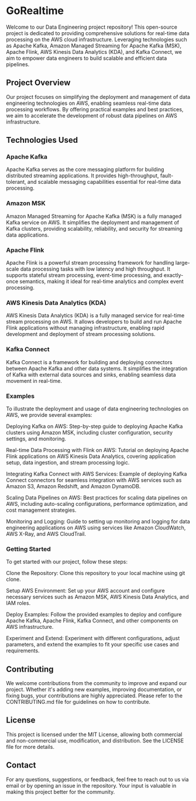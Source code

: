 # GoRealtime

Welcome to our Data Engineering project repository! This open-source project is dedicated to providing comprehensive solutions for real-time data processing on the AWS cloud infrastructure. Leveraging technologies such as Apache Kafka, Amazon Managed Streaming for Apache Kafka (MSK), Apache Flink, AWS Kinesis Data Analytics (KDA), and Kafka Connect, we aim to empower data engineers to build scalable and efficient data pipelines.

## Project Overview
Our project focuses on simplifying the deployment and management of data engineering technologies on AWS, enabling seamless real-time data processing workflows. By offering practical examples and best practices, we aim to accelerate the development of robust data pipelines on AWS infrastructure.

## Technologies Used
### Apache Kafka
Apache Kafka serves as the core messaging platform for building distributed streaming applications. It provides high-throughput, fault-tolerant, and scalable messaging capabilities essential for real-time data processing.

### Amazon MSK
Amazon Managed Streaming for Apache Kafka (MSK) is a fully managed Kafka service on AWS. It simplifies the deployment and management of Kafka clusters, providing scalability, reliability, and security for streaming data applications.

### Apache Flink
Apache Flink is a powerful stream processing framework for handling large-scale data processing tasks with low latency and high throughput. It supports stateful stream processing, event-time processing, and exactly-once semantics, making it ideal for real-time analytics and complex event processing.

### AWS Kinesis Data Analytics (KDA)
AWS Kinesis Data Analytics (KDA) is a fully managed service for real-time stream processing on AWS. It allows developers to build and run Apache Flink applications without managing infrastructure, enabling rapid development and deployment of stream processing solutions.

### Kafka Connect
Kafka Connect is a framework for building and deploying connectors between Apache Kafka and other data systems. It simplifies the integration of Kafka with external data sources and sinks, enabling seamless data movement in real-time.

### Examples
To illustrate the deployment and usage of data engineering technologies on AWS, we provide several examples:

Deploying Kafka on AWS: Step-by-step guide to deploying Apache Kafka clusters using Amazon MSK, including cluster configuration, security settings, and monitoring.

Real-time Data Processing with Flink on AWS: Tutorial on deploying Apache Flink applications on AWS Kinesis Data Analytics, covering application setup, data ingestion, and stream processing logic.

Integrating Kafka Connect with AWS Services: Example of deploying Kafka Connect connectors for seamless integration with AWS services such as Amazon S3, Amazon Redshift, and Amazon DynamoDB.

Scaling Data Pipelines on AWS: Best practices for scaling data pipelines on AWS, including auto-scaling configurations, performance optimization, and cost management strategies.

Monitoring and Logging: Guide to setting up monitoring and logging for data engineering applications on AWS using services like Amazon CloudWatch, AWS X-Ray, and AWS CloudTrail.

### Getting Started
To get started with our project, follow these steps:

Clone the Repository: Clone this repository to your local machine using git clone.

Setup AWS Environment: Set up your AWS account and configure necessary services such as Amazon MSK, AWS Kinesis Data Analytics, and IAM roles.

Deploy Examples: Follow the provided examples to deploy and configure Apache Kafka, Apache Flink, Kafka Connect, and other components on AWS infrastructure.

Experiment and Extend: Experiment with different configurations, adjust parameters, and extend the examples to fit your specific use cases and requirements.

## Contributing
We welcome contributions from the community to improve and expand our project. Whether it's adding new examples, improving documentation, or fixing bugs, your contributions are highly appreciated. Please refer to the CONTRIBUTING.md file for guidelines on how to contribute.

## License
This project is licensed under the MIT License, allowing both commercial and non-commercial use, modification, and distribution. See the LICENSE file for more details.

## Contact
For any questions, suggestions, or feedback, feel free to reach out to us via email or by opening an issue in the repository. Your input is valuable in making this project better for the community.
